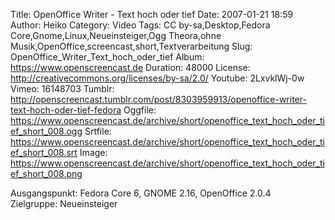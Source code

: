 Title: OpenOffice Writer - Text hoch oder tief
Date: 2007-01-21 18:59
Author: Heiko
Category: Video
Tags: CC by-sa,Desktop,Fedora Core,Gnome,Linux,Neueinsteiger,Ogg Theora,ohne Musik,OpenOffice,screencast,short,Textverarbeitung
Slug: OpenOffice_Writer_Text_hoch_oder_tief
Album: https://www.openscreencast.de
Duration: 48000
License: http://creativecommons.org/licenses/by-sa/2.0/
Youtube: 2LxvklWj-0w
Vimeo: 16148703
Tumblr: http://openscreencast.tumblr.com/post/8303959913/openoffice-writer-text-hoch-oder-tief-fedora
Oggfile: https://www.openscreencast.de/archive/short/openoffice_text_hoch_oder_tief_short_008.ogg
Srtfile: https://www.openscreencast.de/archive/short/openoffice_text_hoch_oder_tief_short_008.srt
Image: https://www.openscreencast.de/archive/short/openoffice_text_hoch_oder_tief_short_008.png

Ausgangspunkt: Fedora Core 6, GNOME 2.16, OpenOffice 2.0.4  
Zielgruppe: Neueinsteiger  

